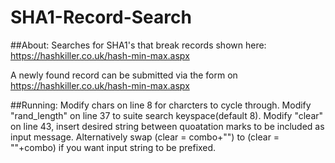 # SHA1-Record-Search
##About:
Searches for SHA1's that break records shown here: https://hashkiller.co.uk/hash-min-max.aspx

A newly found record can be submitted via the form on https://hashkiller.co.uk/hash-min-max.aspx

##Running:
Modify chars on line 8 for charcters to cycle through.
Modify "rand_length" on line 37 to suite search keyspace(default 8).
Modify "clear" on line 43, insert desired string between quoatation marks to be included as input message.
Alternatively swap (clear = combo+"") to (clear = ""+combo) if you want input string to be prefixed.
